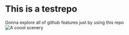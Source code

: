 # This is a testrepo


Gonna explore all of github features just by using this repo
![A coool scenery](https://cdn.prod.website-files.com/63a02e61e7ffb565c30bcfc7/65f143538c242942ee1aff53_cool%20landscapes.webp)

